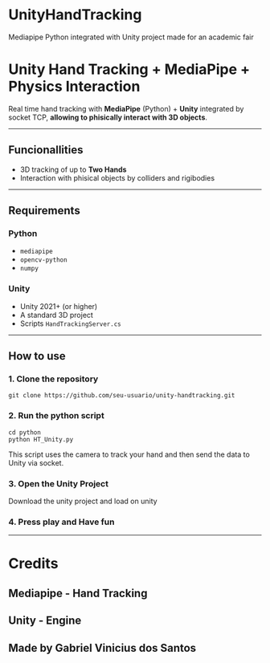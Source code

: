 # UnityHandTracking
Mediapipe Python integrated with Unity project made for an academic fair

# Unity Hand Tracking + MediaPipe + Physics Interaction

Real time hand tracking with **MediaPipe** (Python) + **Unity** integrated by socket TCP, **allowing to phisically interact with 3D objects**.

---

## Funcionallities

- 3D tracking of up to **Two Hands** 
- Interaction with phisical objects by colliders and rigibodies
  
---

## Requirements

### Python
- `mediapipe`
- `opencv-python`
- `numpy`

### Unity
- Unity 2021+ (or higher)
- A standard 3D project
- Scripts `HandTrackingServer.cs`

---

## How to use

### 1. Clone the repository

```
git clone https://github.com/seu-usuario/unity-handtracking.git
```
### 2. Run the python script

```
cd python
python HT_Unity.py
```
This script uses the camera to track your hand and then send the data to Unity via socket.

### 3. Open the Unity Project

Download the unity project and load on unity

### 4. Press play and Have fun

---

# Credits

## Mediapipe - Hand Tracking
## Unity - Engine
## Made by **Gabriel Vinicius dos Santos**
